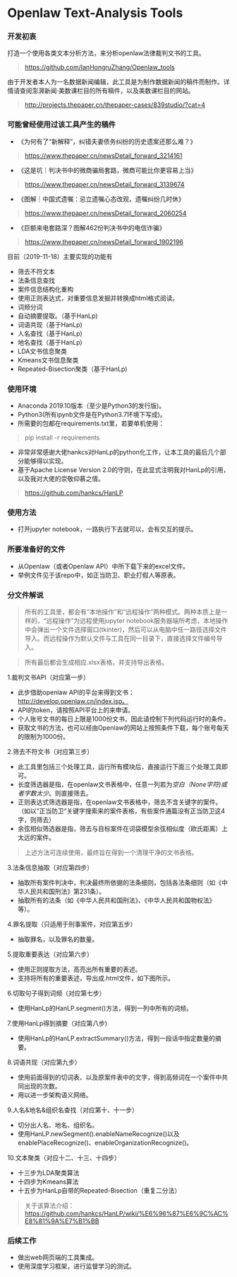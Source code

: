 # Openlaw Text-Analysis Tools

### 开发初衷
打造一个使用各类文本分析方法，来分析openlaw法律裁判文书的工具。
> https://github.com/IanHongruZhang/Openlaw_tools

由于开发者本人为一名数据新闻编辑，此工具是为制作数据新闻的稿件而制作。详情请查阅澎湃新闻·美数课栏目的所有稿件，以及美数课栏目的网站。

> http://projects.thepaper.cn/thepaper-cases/839studio/?cat=4

### 可能曾经使用过该工具产生的稿件
* 《为何有了“新解释”，纠错夫妻债务纠纷的历史遗案还那么难？》

> https://www.thepaper.cn/newsDetail_forward_3214161

* 《这是坑｜判决书中的微商骗局套路，微商可能比你更容易上当》

> https://www.thepaper.cn/newsDetail_forward_3139674

* 《图解｜中国式遗嘱：忌立遗嘱心态改观，遗嘱纠纷几时休》

> https://www.thepaper.cn/newsDetail_forward_2060254

* 《巨额来电套路深？图解462份判决书中的电信诈骗》

> https://www.thepaper.cn/newsDetail_forward_1902196  

目前（2019-11-18）主要实现的功能有
* 筛去不符文本
* 法条信息查找
* 案件信息结构化重构
* 使用正则表达式，对重要信息发掘并转换成html格式阅读。
* 词频分词
* 自动摘要提取。（基于HanLp)
* 词语共现（基于HanLp)
* 人名查找（基于HanLp)
* 地名查找（基于HanLp)
* LDA文书信息聚类
* Kmeans文书信息聚类
* Repeated-Bisection聚类（基于HanLp)

### 使用环境
* Anaconda 2019.10版本（至少是Python3的发行版)。
* Python3(所有ipynb文件是在Python3.7环境下写成)。
* 所需要的包都在requirements.txt里，若要单机使用：
> pip install -r requirements

* 非常非常感谢大佬hankcs对HanLp的python化工作，让本工具的最后几个部分能够得以实现。
* 基于Apache License Version 2.0的守则，在此显式注明我对HanLp的引用，以及我对大佬的崇敬仰慕之情。
> https://github.com/hankcs/HanLP

### 使用方法
* 打开jupyter notebook，一路执行下去就可以，会有交互的提示。

### 所要准备好的文件
* 从Openlaw（或者Openlaw API）中所下载下来的excel文件。
* 举例文件见于该repo中，如正当防卫、职业打假人等原表。

### 分文件解说

> 所有的工具里，都会有“本地操作”和“远程操作”两种模式。两种本质上是一样的，“远程操作”为远程使用jupyter notebook服务器端所考虑，本地操作中会弹出一个文件选择窗口(tkinter)，然后可以从电脑中任一路径选择文件导入。而远程操作为默认文件与工具在同一目录下，直接选择文件编号导入。

> 所有最后都会生成相应.xlsx表格，并支持导出表格。

1.裁判文书API（对应第一步）
* 此步借助openlaw API的平台来得到文书：http://develop.openlaw.cn/index.jsp。
* API的token，请按照API平台上的来申请。
* 个人账号文书的每日上限是1000份文书，因此请控制下列代码运行时的条件。
* 获取文书的方法，也可以经由Openlaw的网站上按照条件下载，每个账号每天的限制为1000份。

2.筛去不符文书（对应第三步）
* 此工具里包括三个处理工具，运行所有模块后，直接运行下面三个处理工具即可。
* 长度筛选器是指，在openlaw文书表格中，任意一列若为*空白（None字符)或者字数太少*。则直接筛去。
* 正则表达式筛选器是指，在openlaw文书表格中，筛去不含关键字的案件。（如以“正当防卫“关键字搜索来的案件表格，有些案件通篇没有正当防卫这4字，则筛去）
* 余弦相似筛选器是指，筛去与目标案件在词袋模型余弦相似度（欧氏距离）上太远的案件。
>上述方法可连续使用，最终旨在得到一个清理干净的文书表格。

3.法条信息抽取（对应第四步）
* 抽取所有案件判决中，判决最终所依据的法条细则，包括各法条细则（如《中华人民共和国刑法》第231条）。
* 抽取所有的法条（如《中华人民共和国刑法》、《中华人民共和国物权法》等）。

4.罪名提取（只适用于刑事案件，对应第五步）
* 抽取罪名，以及罪名的数量。

5.提取重要表达（对应第六步）
* 使用正则提取方法，高亮出所有重要的表述。
* 支持将所有的重要表述，导出成.html文件，如下图所示。

6.切取句子得到词频（对应第七步）
* 使用HanLp的HanLP.segment()方法，得到一列中所有的词频。

7.使用HanLp得到摘要（对应第八步)
* 使用HanLp的HanLP.extractSummary()方法，得到一段话中指定数量的摘要。

8.词语共现（对应第九步）
* 使用前面得到的切词表、以及原案件表中的文字，得到高频词在一个案件中共同出现的次数。
* 用以进一步架构语义网络。

9.人名&地名&组织名查找（对应第十、十一步）
* 切分出人名、地名、组织名。
* 使用HanLP.newSegment().enableNameRecognize()以及enablePlaceRecognize()、enableOrganizationRecognize()。

10.文本聚类（对应十二、十三、十四步）
* 十三步为LDA聚类算法
* 十四步为Kmeans算法
* 十五步为HanLp自带的Repeated-Bisection（重复二分法）
> 关于该算法介绍：https://github.com/hankcs/HanLP/wiki/%E6%96%87%E6%9C%AC%E8%81%9A%E7%B1%BB

### 后续工作
* 做出web网页端的工具集成。
* 使用深度学习框架，进行监督学习的测试。
